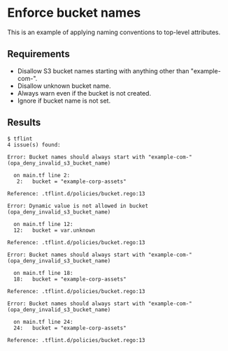 # Enforce bucket names

This is an example of applying naming conventions to top-level attributes.

## Requirements

- Disallow S3 bucket names starting with anything other than "example-com-".
- Disallow unknown bucket name.
- Always warn even if the bucket is not created.
- Ignore if bucket name is not set.

## Results

```console
$ tflint
4 issue(s) found:

Error: Bucket names should always start with "example-com-" (opa_deny_invalid_s3_bucket_name)

  on main.tf line 2:
   2:   bucket = "example-corp-assets"

Reference: .tflint.d/policies/bucket.rego:13

Error: Dynamic value is not allowed in bucket (opa_deny_invalid_s3_bucket_name)

  on main.tf line 12:
  12:   bucket = var.unknown

Reference: .tflint.d/policies/bucket.rego:13

Error: Bucket names should always start with "example-com-" (opa_deny_invalid_s3_bucket_name)

  on main.tf line 18:
  18:   bucket = "example-corp-assets"

Reference: .tflint.d/policies/bucket.rego:13

Error: Bucket names should always start with "example-com-" (opa_deny_invalid_s3_bucket_name)

  on main.tf line 24:
  24:   bucket = "example-corp-assets"

Reference: .tflint.d/policies/bucket.rego:13

```
